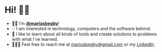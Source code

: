# Hi! 👋🏻

- 🤙🏻 I’m **[@mariusbegby](https://github.com/mariusbegby)**!
- 💡 I am interested in technology, computers and the software behind.
- 🔧 I like to learn about all kinds of tools and create solutions to problems with what I've learned.
- 🙋🏼‍♂️ Feel free to reach me at [mariusbegby@gmail.com](mailto:mariusbegby@gmail.com) or my [LinkedIn](https://www.linkedin.com/in/mariusbegby).
